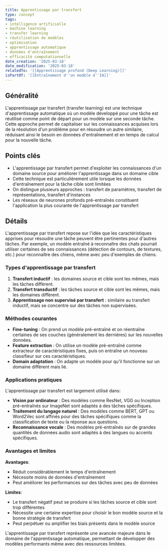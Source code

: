 ```yaml
---
title: Apprentissage par transfert
type: concept
tags:
- intelligence artificielle
- machine learning
- transfer learning
- réutilisation de modèles
- optimisation
- apprentissage automatique
- données d'entraînement
- efficacité computationnelle
date_creation: '2025-03-18'
date_modification: '2025-03-18'
relatedTo: '[[Apprentissage profond (Deep Learning)]]'
isPartOf: '[[Entraînement d''un modèle d''IA]]'
---
```

## Généralité

L'apprentissage par transfert (transfer learning) est une technique d'apprentissage automatique où un modèle développé pour une tâche est réutilisé comme point de départ pour un modèle sur une seconde tâche. Cette approche permet de capitaliser sur les connaissances acquises lors de la résolution d'un problème pour en résoudre un autre similaire, réduisant ainsi le besoin en données d'entraînement et en temps de calcul pour la nouvelle tâche.

## Points clés

- L'apprentissage par transfert permet d'exploiter les connaissances d'un domaine source pour améliorer l'apprentissage dans un domaine cible
- Cette technique est particulièrement utile lorsque les données d'entraînement pour la tâche cible sont limitées
- On distingue plusieurs approches : transfert de paramètres, transfert de représentations, transfert d'instances
- Les réseaux de neurones profonds pré-entraînés constituent l'application la plus courante de l'apprentissage par transfert

## Détails

L'apprentissage par transfert repose sur l'idée que les caractéristiques apprises pour résoudre une tâche peuvent être pertinentes pour d'autres tâches. Par exemple, un modèle entraîné à reconnaître des chats pourrait utiliser certaines de ses connaissances (détection de contours, de textures, etc.) pour reconnaître des chiens, même avec peu d'exemples de chiens.

### Types d'apprentissage par transfert

1. **Transfert inductif** : les domaines source et cible sont les mêmes, mais les tâches diffèrent.
2. **Transfert transductif** : les tâches source et cible sont les mêmes, mais les domaines diffèrent.
3. **Apprentissage non supervisé par transfert** : similaire au transfert inductif, mais se concentre sur des tâches non supervisées.

### Méthodes courantes

- **Fine-tuning** : On prend un modèle pré-entraîné et on réentraîne certaines de ses couches (généralement les dernières) sur les nouvelles données.
- **Feature extraction** : On utilise un modèle pré-entraîné comme extracteur de caractéristiques fixes, puis on entraîne un nouveau classifieur sur ces caractéristiques.
- **Domain adaptation** : On adapte un modèle pour qu'il fonctionne sur un domaine différent mais lié.

### Applications pratiques

L'apprentissage par transfert est largement utilisé dans:
- **Vision par ordinateur** : Des modèles comme ResNet, VGG ou Inception pré-entraînés sur ImageNet sont adaptés à des tâches spécifiques.
- **Traitement du langage naturel** : Des modèles comme BERT, GPT ou Word2Vec sont affinés pour des tâches spécifiques comme la classification de texte ou la réponse aux questions.
- **Reconnaissance vocale** : Des modèles pré-entraînés sur de grandes quantités de données audio sont adaptés à des langues ou accents spécifiques.

### Avantages et limites

**Avantages**:
- Réduit considérablement le temps d'entraînement
- Nécessite moins de données d'entraînement
- Peut améliorer les performances sur des tâches avec peu de données

**Limites**:
- Le transfert négatif peut se produire si les tâches source et cible sont trop différentes
- Nécessite une certaine expertise pour choisir le bon modèle source et la bonne stratégie de transfert
- Peut perpétuer ou amplifier les biais présents dans le modèle source

L'apprentissage par transfert représente une avancée majeure dans le domaine de l'apprentissage automatique, permettant de développer des modèles performants même avec des ressources limitées.